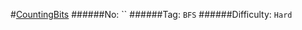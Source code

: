 #[CountingBits](https://leetcode.com/problems/counting-bits/)
######No: ``
######Tag: `BFS`
######Difficulty: `Hard`
